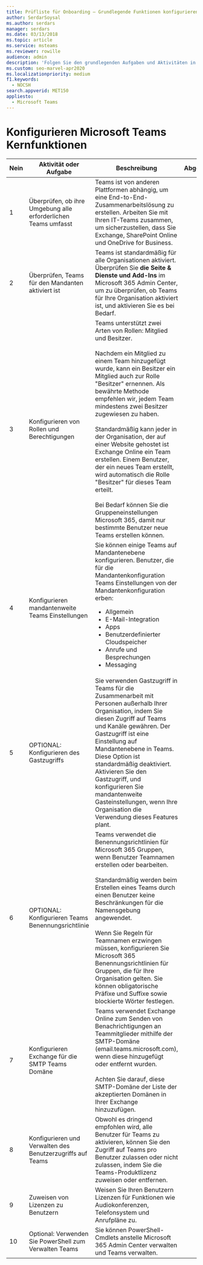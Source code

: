 ```yaml
---
title: Prüfliste für Onboarding – Grundlegende Funktionen konfigurieren – Microsoft Teams
author: SerdarSoysal
ms.author: serdars
manager: serdars
ms.date: 03/13/2018
ms.topic: article
ms.service: msteams
ms.reviewer: rowille
audience: admin
description: 'Folgen Sie den grundlegenden Aufgaben und Aktivitäten in dieser Checkliste, wenn Sie Teams für Ihre Organisation konfigurieren.'
ms.custom: seo-marvel-apr2020
ms.localizationpriority: medium
f1.keywords:
  - NOCSH
search.appverid: MET150
appliesto:
  - Microsoft Teams
---
```


# <a name="configure-microsoft-teams-core-capabilities"></a>Konfigurieren Microsoft Teams Kernfunktionen

| Nein | Aktivität oder Aufgabe | Beschreibung | Abgeschlossen? | Weitere Informationen |
|----|-----------------------------------------------------------------|--------------------------------------------------------------------------------------------------------------------------------------------------------------------------------------------------------------------------------------------------------------------------------------------------------------------------------------------------------------------------------------------------------------------------------------------------------------------------------------------------------------------------------------------|------------|---------------------------------------------------------------------------------------------------------------------------------------------------------------------------------------------------------------------------------------------------------------------------------------------------------------------------------------------------------------------------------------|
| 1  | Überprüfen, ob ihre Umgebung alle erforderlichen Teams umfasst | Teams ist von anderen Plattformen abhängig, um eine End-to-End-Zusammenarbeitslösung zu erstellen. Arbeiten Sie mit Ihren IT-Teams zusammen, um sicherzustellen, dass Sie Exchange, SharePoint Online und OneDrive for Business. | | [Interaktion von SharePoint Online und OneDrive for Business mit Microsoft Teams](sharepoint-onedrive-interact.md) <br/><br/>[Interaktion von Exchange und Microsoft Teams](exchange-teams-interact.md) |
| 2  | Überprüfen, Teams für den Mandanten aktiviert ist | Teams ist standardmäßig für alle Organisationen aktiviert. Überprüfen Sie **die Seite & Dienste und Add-Ins** im Microsoft 365 Admin Center, um zu überprüfen, ob Teams für Ihre Organisation aktiviert ist, und aktivieren Sie es bei Bedarf. | | [Einrichten einer Microsoft Teams in Microsoft 365 oder Office 365](office-365-set-up.md) |
| 3  | Konfigurieren von Rollen und Berechtigungen | Teams unterstützt zwei Arten von Rollen: Mitglied und Besitzer. <br/><br/>Nachdem ein Mitglied zu einem Team hinzugefügt wurde, kann ein Besitzer ein Mitglied auch zur Rolle "Besitzer" ernennen. Als bewährte Methode empfehlen wir, jedem Team mindestens zwei Besitzer zugewiesen zu haben. <br/><br/>Standardmäßig kann jeder in der Organisation, der auf einer Website gehostet ist Exchange Online ein Team erstellen. Einem Benutzer, der ein neues Team erstellt, wird automatisch die Rolle "Besitzer" für dieses Team erteilt. <br/><br/>Bei Bedarf können Sie die Gruppeneinstellungen Microsoft 365, damit nur bestimmte Benutzer neue Teams erstellen können. | | [Zuweisen von Rollen und Berechtigungen in Microsoft Teams](assign-roles-permissions.md) <br/><br/>[Microsoft 365 von Gruppen und Microsoft Teams](office-365-groups.md) <br/><br/>[Verwalten, wer Gruppen erstellen Microsoft 365 kann](https://support.office.com/article/Manage-who-can-create-Office-365-Groups-4c46c8cb-17d0-44b5-9776-005fced8e618) |
| 4  | Konfigurieren mandantenweite Teams Einstellungen | Sie können einige Teams auf Mandantenebene konfigurieren. Benutzer, die für die Mandantenkonfiguration Teams Einstellungen von der Mandantenkonfiguration erben:<ul><li>Allgemein</li><li>E-Mail-Integration</li><li>Apps</li><li>Benutzerdefinierter Cloudspeicher</li><li>Anrufe und Besprechungen</li><li>Messaging</li></ul>| | [Verwalten von Microsoft Teams-Einstellungen in Ihrer Organisation](enable-features-office-365.md) |
| 5  | OPTIONAL: Konfigurieren des Gastzugriffs | Sie verwenden Gastzugriff in Teams für die Zusammenarbeit mit Personen außerhalb Ihrer Organisation, indem Sie diesen Zugriff auf Teams und Kanäle gewähren. Der Gastzugriff ist eine Einstellung auf Mandantenebene in Teams. Diese Option ist standardmäßig deaktiviert. <br/>Aktivieren Sie den Gastzugriff, und konfigurieren Sie mandantenweite Gasteinstellungen, wenn Ihre Organisation die Verwendung dieses Features plant. | | [Gastzugriff in Microsoft Teams](guest-access.md) |
| 6  | OPTIONAL: Konfigurieren Teams Benennungsrichtlinie | Teams verwendet die Benennungsrichtlinien für Microsoft 365 Gruppen, wenn Benutzer Teamnamen erstellen oder bearbeiten. <br/><br/>Standardmäßig werden beim Erstellen eines Teams durch einen Benutzer keine Beschränkungen für die Namensgebung angewendet. <br/><br/>Wenn Sie Regeln für Teamnamen erzwingen müssen, konfigurieren Sie Microsoft 365 Benennungsrichtlinien für Gruppen, die für Ihre Organisation gelten. Sie können obligatorische Präfixe und Suffixe sowie blockierte Wörter festlegen. | | [Planen Sie Microsoft 365 Gruppen beim Erstellen von Teams in Microsoft Teams](plan-office-365-groups.md) <br/><br/>[Microsoft 365 Benennungsrichtlinie für Gruppen](https://support.office.com/article/Office-365-Groups-naming-policy-6ceca4d3-cad1-4532-9f0f-d469dfbbb552) |
| 7  | Konfigurieren Exchange für die SMTP Teams Domäne | Teams verwendet Exchange Online zum Senden von Benachrichtigungen an Teammitglieder mithilfe der SMTP-Domäne (email.teams.microsoft.com), wenn diese hinzugefügt oder entfernt wurden. <br/><br/>Achten Sie darauf, diese SMTP-Domäne der Liste der akzeptierten Domänen in Ihrer Exchange hinzuzufügen. | | [Erstellen von Listen sicherer Absender in Exchange](/microsoft-365/security/office-365-security/create-safe-sender-lists-in-office-365?view=o365-worldwide) |
| 8  | Konfigurieren und Verwalten des Benutzerzugriffs auf Teams | Obwohl es dringend empfohlen wird, alle Benutzer für Teams zu aktivieren, können Sie den Zugriff auf Teams pro Benutzer zulassen oder nicht zulassen, indem Sie die Teams-Produktlizenz zuweisen oder entfernen. | | [Verwalten des Benutzerzugriffs auf Microsoft Teams](user-access.md) |
| 9  | Zuweisen von Lizenzen zu Benutzern | Weisen Sie Ihren Benutzern Lizenzen für Funktionen wie Audiokonferenzen, Telefonsystem und Anrufpläne zu. | | [Zuweisen Microsoft Teams Add-On-Lizenzen](teams-add-on-licensing/assign-teams-add-on-licenses.md)|
| 10 | Optional: Verwenden Sie PowerShell zum Verwalten Teams | Sie können PowerShell-Cmdlets anstelle Microsoft 365 Admin Center verwalten und Teams verwalten. | | [PowerShell für Microsoft Teams](/powershell/module/teams/?view=teams-ps) |